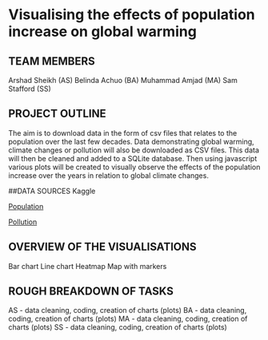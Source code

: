 # Visualising the effects of population increase on global warming

## TEAM MEMBERS
Arshad Sheikh (AS)
Belinda Achuo (BA)
Muhammad Amjad (MA)
Sam Stafford (SS)

## PROJECT OUTLINE
The aim is to download data in the form of csv files that relates to the population over the last few decades. Data demonstrating global warming, climate changes or pollution will also be downloaded as CSV files. This data will then be cleaned and added to a SQLite database. Then using javascript various plots will be created to visually observe the effects of the population increase over the years in relation to global climate changes.

##DATA SOURCES
Kaggle

[Population](https://www.kaggle.com/sansuthi/world-population-by-year)

[Pollution](https://www.kaggle.com/sohamgade/plastic-datasets?select=per-capita-plastic-waste-vs-gdp-per-capita.csv)

## OVERVIEW OF THE VISUALISATIONS
Bar chart
Line chart
Heatmap
Map with markers

## ROUGH BREAKDOWN OF TASKS
AS - data cleaning, coding, creation of charts (plots)
BA - data cleaning, coding, creation of charts (plots)
MA - data cleaning, coding, creation of charts (plots)
SS - data cleaning, coding, creation of charts (plots)
